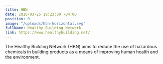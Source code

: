 ```yaml
---
title: HBN
date: 2016-03-25 18:23:00 -04:00
position: 0
image: "/uploads/hbn-horizontal.svg"
fullName: Healthy Building Network
link: https://www.healthybuilding.net/
---
```


The Healthy Building Network (HBN) aims to reduce the use of hazardous chemicals in building products as a means of improving human health and the environment.
